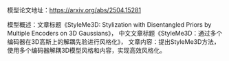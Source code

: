模型论文地址：https://arxiv.org/abs/2504.15281

模型概述：文章标题《StyleMe3D: Stylization with Disentangled Priors by Multiple Encoders on 3D Gaussians》，
中文文章标题《StyleMe3D：通过多个编码器在3D高斯上的解耦先验进行风格化》，
文章内容：提出StyleMe3D方法，使用多个编码器解耦3D模型风格和内容，实现高效风格化。
